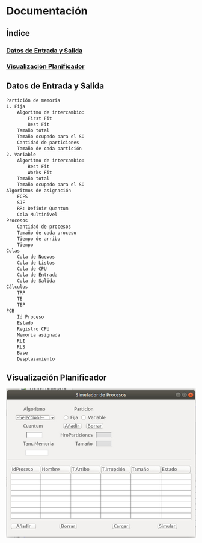 # Documentación
## __Índice__
### [Datos de Entrada y Salida](#id1)

### [Visualización Planificador](#id2)

## Datos de Entrada y Salida<a name="id1"></a>
	Partición de memoria
	1. Fija
		Algoritmo de intercambio:
			First Fit
			Best Fit
		Tamaño total
		Tamaño ocupado para el SO
		Cantidad de particiones
		Tamaño de cada partición
	2. Variable
		Algoritmo de intercambio:
			Best Fit
			Works Fit
		Tamaño total
		Tamaño ocupado para el SO
	Algoritmos de asignación
		FCFS
		SJF
		RR: Definir Quantum
		Cola Multinivel
	Procesos
		Cantidad de procesos
		Tamaño de cada proceso
		Tiempo de arribo
		Tiempo 
	Colas
		Cola de Nuevos
		Cola de Listos
		Cola de CPU
		Cola de Entrada
		Cola de Salida
	Cálculos
		TRP
		TE
		TEP
	PCB
		Id Proceso
		Estado
		Registro CPU
		Memoria asignada
		RLI
		RLS
		Base
		Desplazamiento

## Visualización Planificador<a name="id2"></a>

![alt text](https://github.com/cristianalexs96/SO-C1G2/blob/master/Documentacion/img1.jpeg "Pantalla entrada de Datos")